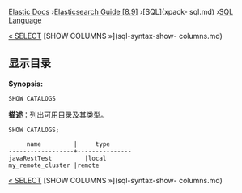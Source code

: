 

[Elastic Docs](/guide/) ›[Elasticsearch Guide [8.9]](index.md) ›[SQL](xpack-
sql.md) ›[SQL Language](sql-spec.md)

[« SELECT](sql-syntax-select.md) [SHOW COLUMNS »](sql-syntax-show-
columns.md)

## 显示目录

**Synopsis:**

    
    
    SHOW CATALOGS

**描述**：列出可用目录及其类型。

    
    
    SHOW CATALOGS;
    
         name         |     type
    ------------------+---------------
    javaRestTest         |local
    my_remote_cluster |remote

[« SELECT](sql-syntax-select.md) [SHOW COLUMNS »](sql-syntax-show-
columns.md)
